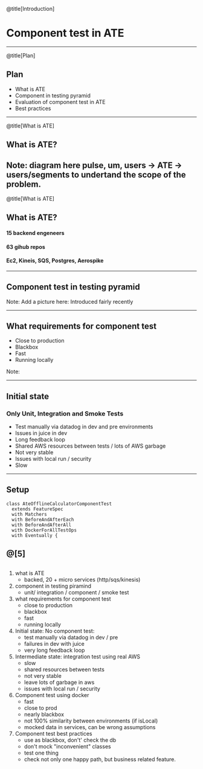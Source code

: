 @title[Introduction]

# Component test in ATE

---
@title[Plan]
## Plan

* What is ATE
* Component in testing pyramid
* Evaluation of component test in ATE
* Best practices
---

@title[What is ATE]

## What is ATE?
Note: diagram here pulse, um, users -> ATE -> users/segments
to undertand the scope of the problem.
---

@title[What is ATE]

## What is ATE?
#### 15 backend engeneers
#### 63 gihub repos
#### Ec2, Kineis, SQS, Postgres, Aerospike

---

## Component test in testing pyramid

Note:
Add a picture here:
Introduced fairly recently

---
## What requirements for component test
* Close to production
* Blackbox 
* Fast
* Running locally

Note: 

---

## Initial state
### Only Unit, Integration and Smoke Tests
* Test manually via datadog in dev and pre environments
* Issues in juice in dev
* Long feedback loop 
* Shared AWS resources between tests / lots of AWS garbage
* Not very stable
* Issues with local run / security 
* Slow

---
## Setup
```
class AteOfflineCalculatorComponentTest
  extends FeatureSpec
  with Matchers
  with BeforeAndAfterEach
  with BeforeAndAfterAll
  with DockerForAllTestOps
  with Eventually {
```
@[5]
---
##
1) what is ATE
    - backed, 20 + micro services (http/sqs/kinesis)
2) component in testing piramind
    - unit/ integration / component / smoke test 
3) what requirements for component test
    - close to production
    - blackbox 
    - fast
    - running locally
4) Initial state: No component test:
    - test manually via datadog in dev / pre
    - failures in dev with juice 
    - very long feedback loop
5) Intermediate state: integration test using real AWS
    - slow
    - shared resources between tests
    - not very stable
    - leave lots of garbage in aws
    - issues with local run / security 
6) Component test using docker
    - fast
    - close to prod
    - nearly blackbox
    - not 100% similarity between environments (if isLocal)
    - mocked data in services, can be wrong assumptions
7) Component test best practices
    - use as blackbox, don't' check the db
    - don't mock "inconvenient" classes
    - test one thing 
    - check not only one happy path, but business related feature.
